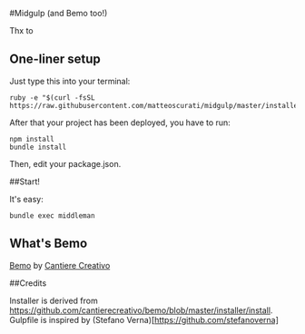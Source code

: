 #Midgulp (and Bemo too!)

Thx to

## One-liner setup

Just type this into your terminal:

```
ruby -e "$(curl -fsSL https://raw.githubusercontent.com/matteoscurati/midgulp/master/installer/install)"
```

After that your project has been deployed, you have to run:

    npm install
    bundle install

Then, edit your package.json.

##Start!

It's easy:

```
bundle exec middleman
```

## What's Bemo

[Bemo](https://github.com/cantierecreativo/bemo) by [Cantiere Creativo](https://www.cantierecreativo.net/)

##Credits

Installer is derived from https://github.com/cantierecreativo/bemo/blob/master/installer/install. Gulpfile is inspired by (Stefano Verna)[https://github.com/stefanoverna]
